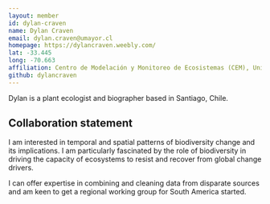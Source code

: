 ```yaml
---
layout: member
id: dylan-craven
name: Dylan Craven
email: dylan.craven@umayor.cl
homepage: https://dylancraven.weebly.com/
lat: -33.445
long: -70.663
affiliation: Centro de Modelación y Monitoreo de Ecosistemas (CEM), Universidad Mayor, Santiago, Chile
github: dylancraven
---
```


Dylan is a plant ecologist and biographer based in Santiago, Chile. 

## Collaboration statement

I am interested in temporal and spatial patterns of biodiversity change and its implications. I am particularly fascinated by the role of biodiversity in driving the capacity of ecosystems to resist and recover from global change drivers.

I can offer expertise in combining and cleaning data from disparate sources and am keen to get a regional working group for South America started.
